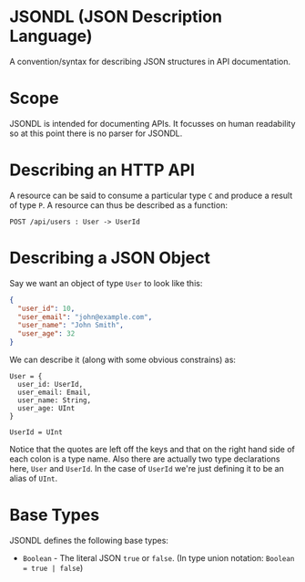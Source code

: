 # JSONDL (JSON Description Language)
A convention/syntax for describing JSON structures in API documentation.


# Scope 
JSONDL is intended for documenting APIs. It focusses on human readability so at this point there is no parser for JSONDL.

# Describing an HTTP API

A resource can be said to consume a particular type `C` and produce a result of type `P`. A resource can thus be described as a function:

```
POST /api/users : User -> UserId
```

# Describing a JSON Object

Say we want an object of type `User` to look like this:

```json
{
  "user_id": 10,
  "user_email": "john@example.com",
  "user_name": "John Smith",
  "user_age": 32
}
```

We can describe it (along with some obvious constrains) as:
```
User = {
  user_id: UserId,
  user_email: Email,
  user_name: String,
  user_age: UInt
}

UserId = UInt
```

Notice that the quotes are left off the keys and that on the right hand side of each colon is a type name. Also there are actually two type declarations here, `User` and `UserId`. In the case of `UserId` we're just defining it to be an alias of `UInt`.

# Base Types

JSONDL defines the following base types:

- `Boolean` - The literal JSON `true` or `false`. (In type union notation: `Boolean = true | false`)
